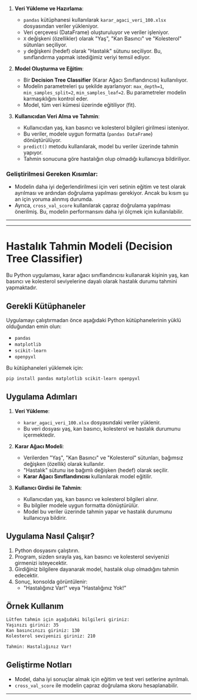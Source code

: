 


1. **Veri Yükleme ve Hazırlama**:
    - `pandas` kütüphanesi kullanılarak `karar_agaci_veri_100.xlsx` dosyasından veriler yükleniyor.
    - Veri çerçevesi (DataFrame) oluşturuluyor ve veriler işleniyor.
    - `X` değişkeni (özellikler) olarak "Yaş", "Kan Basıncı" ve "Kolesterol" sütunları seçiliyor.
    - `y` değişkeni (hedef) olarak "Hastalık" sütunu seçiliyor. Bu, sınıflandırma yapmak istediğimiz veriyi temsil ediyor.

2. **Model Oluşturma ve Eğitim**:
    - Bir **Decision Tree Classifier** (Karar Ağacı Sınıflandırıcısı) kullanılıyor.
    - Modelin parametreleri şu şekilde ayarlanıyor: `max_depth=1`, `min_samples_split=2`, `min_samples_leaf=2`. Bu parametreler modelin karmaşıklığını kontrol eder.
    - Model, tüm veri kümesi üzerinde eğitiliyor (fit).

3. **Kullanıcıdan Veri Alma ve Tahmin**:
    - Kullanıcıdan yaş, kan basıncı ve kolesterol bilgileri girilmesi isteniyor.
    - Bu veriler, modele uygun formatta (`pandas DataFrame`) dönüştürülüyor.
    - `predict()` metodu kullanılarak, model bu veriler üzerinde tahmin yapıyor.
    - Tahmin sonucuna göre hastalığın olup olmadığı kullanıcıya bildiriliyor.

### Geliştirilmesi Gereken Kısımlar:
- Modelin daha iyi değerlendirilmesi için veri setinin eğitim ve test olarak ayrılması ve ardından doğrulama yapılması gerekiyor. Ancak bu kısım şu an için yoruma alınmış durumda.
- Ayrıca, `cross_val_score` kullanılarak çapraz doğrulama yapılması önerilmiş. Bu, modelin performansını daha iyi ölçmek için kullanılabilir.

---


---

# Hastalık Tahmin Modeli (Decision Tree Classifier)

Bu Python uygulaması, karar ağacı sınıflandırıcısı kullanarak kişinin yaş, kan basıncı ve kolesterol seviyelerine dayalı olarak hastalık durumu tahmini yapmaktadır.

## Gerekli Kütüphaneler

Uygulamayı çalıştırmadan önce aşağıdaki Python kütüphanelerinin yüklü olduğundan emin olun:

- `pandas`
- `matplotlib`
- `scikit-learn`
- `openpyxl`

Bu kütüphaneleri yüklemek için:

```bash
pip install pandas matplotlib scikit-learn openpyxl
```

## Uygulama Adımları

1. **Veri Yükleme**:
   - `karar_agaci_veri_100.xlsx` dosyasındaki veriler yüklenir.
   - Bu veri dosyası yaş, kan basıncı, kolesterol ve hastalık durumunu içermektedir.
   
2. **Karar Ağacı Modeli**:
   - Verilerden "Yaş", "Kan Basıncı" ve "Kolesterol" sütunları, bağımsız değişken (özellik) olarak kullanılır.
   - "Hastalık" sütunu ise bağımlı değişken (hedef) olarak seçilir.
   - **Karar Ağacı Sınıflandırıcısı** kullanılarak model eğitilir.

3. **Kullanıcı Girdisi ile Tahmin**:
   - Kullanıcıdan yaş, kan basıncı ve kolesterol bilgileri alınır.
   - Bu bilgiler modele uygun formatta dönüştürülür.
   - Model bu veriler üzerinde tahmin yapar ve hastalık durumunu kullanıcıya bildirir.

## Uygulama Nasıl Çalışır?

1. Python dosyasını çalıştırın.
2. Program, sizden sırayla yaş, kan basıncı ve kolesterol seviyenizi girmenizi isteyecektir.
3. Girdiğiniz bilgilere dayanarak model, hastalık olup olmadığını tahmin edecektir.
4. Sonuç, konsolda görüntülenir:
   - "Hastalığınız Var!" veya "Hastalığınız Yok!"

## Örnek Kullanım

```bash
Lütfen tahmin için aşağıdaki bilgileri giriniz:
Yaşınızı giriniz: 35
Kan basıncınızı giriniz: 130
Kolesterol seviyenizi giriniz: 210

Tahmin: Hastalığınız Var!
```

## Geliştirme Notları

- Model, daha iyi sonuçlar almak için eğitim ve test veri setlerine ayrılmalı.
- `cross_val_score` ile modelin çapraz doğrulama skoru hesaplanabilir.
  
---

